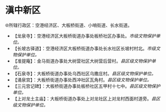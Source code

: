 # 滇中新区  
🌐所辖行政区：空港经济区、大板桥街道、小哨街道、长水街道。  

* 【龙泉寺】：空港经济区大板桥街道办事处板桥社区办事处。*市级文物保护单位。*  
* 【长坡古驿道】：空港经济区大板桥街道办事处长水社区长坡村村北。*市级文物保护单位。*  
* 【准提庵】：金马街道办事处大树营社区大树营后营村。*县区级文物保护单位。*  
* 【石泉寺】：大板桥街道办事处乌西社区乌撒庄村。*县区级文物保护单位。*  
* 【涌泉宫】：大板桥街道办事处西冲社区瓦角村。*县区级文物保护单位。*  
* 【三元宫记碑】：大板桥街道办事处板桥社区五甲村十七中。*县区级文物保护单位。*  
* 【上对龙土主庙】：大板桥街道办事处上对龙社区上对龙村西面村道旁。*县区级文物保护单位。*  
<!-- Last processed: 2025-07-22 03:44:28 -->
